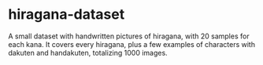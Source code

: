 # hiragana-dataset
A small dataset with handwritten pictures of hiragana, with 20 samples for each kana. It covers every hiragana, plus a few examples of characters with dakuten and handakuten, totalizing 1000 images. 
